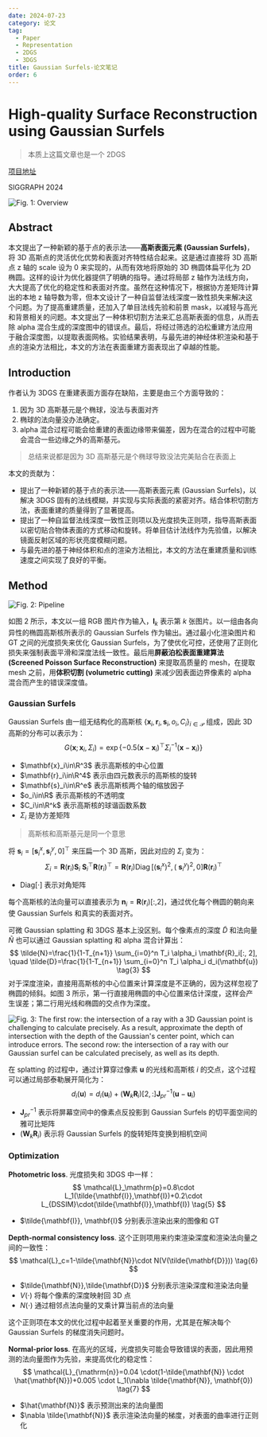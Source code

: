 ```yaml
---
date: 2024-07-23
category: 论文
tag:
  - Paper
  - Representation
  - 2DGS
  - 3DGS
title: Gaussian Surfels-论文笔记
order: 6
---
```


# High-quality Surface Reconstruction using Gaussian Surfels

> 本质上这篇文章也是一个 2DGS

[项目地址](https://turandai.github.io/projects/gaussian_surfels/)

SIGGRAPH 2024

![Fig. 1: Overview](https://rocyan.oss-cn-hangzhou.aliyuncs.com/blog/202407231302221.png)

## Abstract

本文提出了一种新颖的基于点的表示法——**高斯表面元素 (Gaussian Surfels)**，将 3D 高斯点的灵活优化优势和表面对齐特性结合起来。这是通过直接将 3D 高斯点 z 轴的 scale 设为 0 来实现的，从而有效地将原始的 3D 椭圆体扁平化为 2D 椭圆。这样的设计为优化器提供了明确的指导。通过将局部 z 轴作为法线方向，大大提高了优化的稳定性和表面对齐度。虽然在这种情况下，根据协方差矩阵计算出的本地 z 轴导数为零，但本文设计了一种自监督法线深度一致性损失来解决这个问题。为了提高重建质量，还加入了单目法线先验和前景 mask，以减轻与高光和背景相关的问题。本文提出了一种体积切割方法来汇总高斯表面的信息，从而去除 alpha 混合生成的深度图中的错误点。最后，将经过筛选的泊松重建方法应用于融合深度图，以提取表面网格。实验结果表明，与最先进的神经体积渲染和基于点的渲染方法相比，本文的方法在表面重建方面表现出了卓越的性能。

## Introduction

作者认为 3DGS 在重建表面方面存在缺陷，主要是由三个方面导致的：

1. 因为 3D 高斯基元是个椭球，没法与表面对齐
2. 椭球的法向量没办法确定。
3. alpha 混合过程可能会给重建的表面边缘带来偏差，因为在混合的过程中可能会混合一些边缘之外的高斯基元。

> 总结来说都是因为 3D 高斯基元是个椭球导致没法完美贴合在表面上

本文的贡献为：

- 提出了一种新颖的基于点的表示法——高斯表面元素 (Gaussian Surfels)，以解决 3DGS 固有的法线模糊，并实现与实际表面的紧密对齐。结合体积切割方法，表面重建的质量得到了显著提高。
- 提出了一种自监督法线深度一致性正则项以及光度损失正则项，指导高斯表面以密切贴合物体表面的方式移动和旋转。将单目估计法线作为先验值，以解决镜面反射区域的形状亮度模糊问题。
- 与最先进的基于神经体积和点的渲染方法相比，本文的方法在重建质量和训练速度之间实现了良好的平衡。

## Method

![Fig. 2: Pipeline](https://rocyan.oss-cn-hangzhou.aliyuncs.com/blog/202407231342763.png)

如图 2 所示，本文以一组 RGB 图片作为输入，$\mathbf{I}_k$ 表示第 $k$ 张图片。以一组由各向异性的椭圆高斯核所表示的 Gaussian Surfels 作为输出。通过最小化渲染图片和 GT 之间的光度损失来优化 Gaussian Surfels，为了使优化可控，还使用了正则化损失来强制表面平滑和深度法线一致性。最后用**屏蔽泊松表面重建算法 (Screened Poisson Surface Reconstruction)** 来提取高质量的 mesh，在提取 mesh 之前，用**体积切割 (volumetric cutting)** 来减少因表面边界像素的 alpha 混合而产生的错误深度值。

### Gaussian Surfels

Gaussian Surfels 由一组无结构化的高斯核 $\left\{\mathbf{x}_i, \mathbf{r}_i, \mathbf{s}_i, o_i, C_i\right\}_{i \in \mathcal{P}}$ 组成，因此 3D 高斯的分布可以表示为：
$$
G\left(\mathbf{x} ; \mathbf{x}_i, \Sigma_i\right)=\exp \left\{-0.5\left(\mathbf{x}-\mathbf{x}_i\right)^{\top} \Sigma_i^{-1}\left(\mathbf{x}-\mathbf{x}_i\right)\right\}
\tag{1}
$$

- $\mathbf{x}_i\in\R^3$ 表示高斯核的中心位置
- $\mathbf{r}_i\in\R^4$ 表示由四元数表示的高斯核的旋转
- $\mathbf{s}_i\in\R^e$ 表示高斯核两个轴的缩放因子
- $o_i\in\R$ 表示高斯核的不透明度
- $C_i\in\R^k$ 表示高斯核的球谐函数系数
- $\Sigma_i$ 是协方差矩阵

> 高斯核和高斯基元是同一个意思

将 $\mathbf{s}_i=[\mathbf{s}_i^x,\mathbf{s}_i^y,0]^\top$ 来压扁一个 3D 高斯，因此对应的 $\Sigma_i$ 变为：
$$
\Sigma_i=\mathbf{R}\left(\mathbf{r}_i\right) \mathbf{S}_i \mathbf{~S}_i^{\top} \mathbf{R}\left(\mathbf{r}_i\right)^{\top}=\mathbf{R}\left(\mathbf{r}_i\right) \operatorname{Diag}\left[\left(\mathbf{s}_i^x\right)^2,\left(\mathbf{~s}_i^y\right)^2, 0\right] \mathbf{R}\left(\mathbf{r}_i\right)^{\top}
\tag{2}
$$

- $\mathrm{Diag}[\cdot]$ 表示对角矩阵

每个高斯核的法向量可以直接表示为 $\mathbf{n}_i=\mathbf{R}(\mathbf{r}_i)[:,2]$，通过优化每个椭圆的朝向来使 Gaussian Surfels 和真实的表面对齐。

可微 Gaussian splatting 和 3DGS 基本上没区别。每个像素点的深度 $\tilde{D}$ 和法向量 $\tilde{N}$ 也可以通过 Gaussian splatting 和 alpha 混合计算出：
$$
\tilde{N}=\frac{1}{1-T_{n+1}} \sum_{i=0}^n T_i \alpha_i \mathbf{R}_i[:, 2], \quad \tilde{D}=\frac{1}{1-T_{n+1}} \sum_{i=0}^n T_i \alpha_i d_i(\mathbf{u})
\tag{3}
$$
对于深度渲染，直接用高斯核的中心位置来计算深度是不正确的，因为这样忽视了椭圆的倾斜。如图 3 所示，第一行直接用椭圆的中心位置来估计深度，这样会产生误差；第二行用光线和椭圆的交点作为深度。

![Fig. 3: The first row: the intersection of a ray with a 3D Gaussian point is challenging to calculate precisely. As a result, approximate the depth of intersection with the depth of the Gaussian's center point, which can introduce errors. The second row: the intersection of a ray with our Gaussian surfel can be calculated precisely, as well as its depth.](https://rocyan.oss-cn-hangzhou.aliyuncs.com/blog/202407291117984.png)

在 splatting 的过程中，通过计算穿过像素 $\mathbf{u}$ 的光线和高斯核 $i$ 的交点，这个过程可以通过局部泰勒展开简化为：
$$
d_i(\mathbf{u})=d_i\left(\mathbf{u}_i\right)+\left(\mathbf{W}_k \mathbf{R}_i\right)[2,:] \mathbf{J}_{p r}^{-1}\left(\mathbf{u}-\mathbf{u}_i\right)
\tag{4}
$$

- $\mathbf{J}^{-1}_{pr}$ 表示将屏幕空间中的像素点反投影到 Gaussian Surfels 的切平面空间的雅可比矩阵
- $(\mathbf{W}_k\mathbf{R}_i)$ 表示将 Gaussian Surfels 的旋转矩阵变换到相机空间

### Optimization

**Photometric loss**. 光度损失和 3DGS 中一样：
$$
\mathcal{L}_\mathrm{p}=0.8\cdot L_1(\tilde{\mathbf{I}},\mathbf{I})+0.2\cdot L_{DSSIM}\cdot(\tilde{\mathbf{I}},\mathbf{I})
\tag{5}
$$

- $\tilde{\mathbf{I}}, \mathbf{I}$ 分别表示渲染出来的图像和 GT

**Depth-normal consistency loss**. 这个正则项用来约束渲染深度和渲染法向量之间的一致性：
$$
\mathcal{L}_c=1-\tilde{\mathbf{N}}\cdot N(V(\tilde{\mathbf{D}}))
\tag{6}
$$

- $\tilde{\mathbf{N}},\tilde{\mathbf{D}}$ 分别表示渲染深度和渲染法向量
- $V(\cdot)$ 将每个像素的深度映射回 3D 点
- $N(\cdot)$ 通过相邻点法向量的叉乘计算当前点的法向量

这个正则项在本文的优化过程中起着至关重要的作用，尤其是在解决每个 Gaussian Surfels 的梯度消失问题时。

**Normal-prior loss**. 在高光的区域，光度损失可能会导致错误的表面，因此用预测的法向量图作为先验，来提高优化的稳定性：
$$
\mathcal{L}_{\mathrm{n}}=0.04 \cdot(1-\tilde{\mathbf{N}} \cdot \hat{\mathbf{N}})+0.005 \cdot L_1(\nabla \tilde{\mathbf{N}}, \mathbf{0})
\tag{7}
$$

- $\hat{\mathbf{N}}$ 表示预测出来的法向量图
- $\nabla \tilde{\mathbf{N}}$ 表示渲染法向量的梯度，对表面的曲率进行正则化
